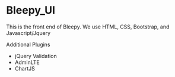 # Bleepy_UI
This is the front end of Bleepy. We use HTML, CSS, Bootstrap, and Javascript/Jquery

Additional Plugins
- jQuery Validation
- AdminLTE
- ChartJS
